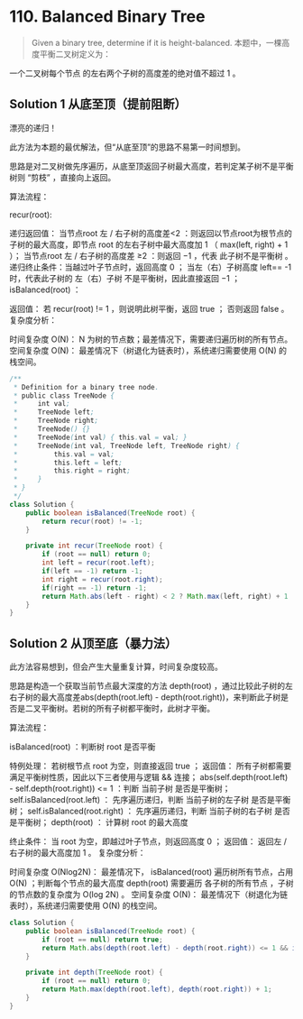 # 110. Balanced Binary Tree

>Given a binary tree, determine if it is height-balanced.
本题中，一棵高度平衡二叉树定义为：

一个二叉树每个节点 的左右两个子树的高度差的绝对值不超过 1 。


## Solution 1 从底至顶（提前阻断）
漂亮的递归！

此方法为本题的最优解法，但“从底至顶”的思路不易第一时间想到。

思路是对二叉树做先序遍历，从底至顶返回子树最大高度，若判定某子树不是平衡树则 “剪枝” ，直接向上返回。

算法流程：

recur(root):

递归返回值：
当节点root 左 / 右子树的高度差<2 ：则返回以节点root为根节点的子树的最大高度，即节点 root 的左右子树中最大高度加 
1 （ max(left, right) + 1 ）；
当节点root 左 / 右子树的高度差 
≥2 ：则返回 −1 ，代表 此子树不是平衡树 。
递归终止条件：当越过叶子节点时，返回高度 0 ；
当左（右）子树高度 left== -1 时，代表此子树的 左（右）子树 不是平衡树，因此直接返回 −1 ；
isBalanced(root) ：

返回值： 若 recur(root) != 1 ，则说明此树平衡，返回 
true ； 否则返回 
false 。
复杂度分析：

时间复杂度 
O(N)： N 为树的节点数；最差情况下，需要递归遍历树的所有节点。
空间复杂度 
O(N)： 最差情况下（树退化为链表时），系统递归需要使用 
O(N) 的栈空间。
```java
/**
 * Definition for a binary tree node.
 * public class TreeNode {
 *     int val;
 *     TreeNode left;
 *     TreeNode right;
 *     TreeNode() {}
 *     TreeNode(int val) { this.val = val; }
 *     TreeNode(int val, TreeNode left, TreeNode right) {
 *         this.val = val;
 *         this.left = left;
 *         this.right = right;
 *     }
 * }
 */
class Solution {
    public boolean isBalanced(TreeNode root) {
        return recur(root) != -1;
    }

    private int recur(TreeNode root) {
        if (root == null) return 0;
        int left = recur(root.left);
        if(left == -1) return -1;
        int right = recur(root.right);
        if(right == -1) return -1;
        return Math.abs(left - right) < 2 ? Math.max(left, right) + 1 : -1;
    }
}


```

## Solution 2 从顶至底（暴力法）

此方法容易想到，但会产生大量重复计算，时间复杂度较高。

思路是构造一个获取当前节点最大深度的方法 depth(root) ，通过比较此子树的左右子树的最大高度差abs(depth(root.left) - depth(root.right))，来判断此子树是否是二叉平衡树。若树的所有子树都平衡时，此树才平衡。

算法流程：

isBalanced(root) ：判断树 root 是否平衡

特例处理： 若树根节点 root 为空，则直接返回 
true ；
返回值： 所有子树都需要满足平衡树性质，因此以下三者使用与逻辑 
&& 连接；
abs(self.depth(root.left) - self.depth(root.right)) <= 1 ：判断 当前子树 是否是平衡树；
self.isBalanced(root.left) ： 先序遍历递归，判断 当前子树的左子树 是否是平衡树；
self.isBalanced(root.right) ： 先序遍历递归，判断 当前子树的右子树 是否是平衡树；
depth(root) ： 计算树 root 的最大高度

终止条件： 当 root 为空，即越过叶子节点，则返回高度 0 ；
返回值： 返回左 / 右子树的最大高度加 1 。
复杂度分析：

时间复杂度 
O(Nlog2N)： 最差情况下， isBalanced(root) 遍历树所有节点，占用 O(N) ；判断每个节点的最大高度 depth(root) 需要遍历 各子树的所有节点 ，子树的节点数的复杂度为 
O(log 2N) 。
空间复杂度 O(N)： 最差情况下（树退化为链表时），系统递归需要使用 O(N) 的栈空间。

```java
class Solution {
    public boolean isBalanced(TreeNode root) {
        if (root == null) return true;
        return Math.abs(depth(root.left) - depth(root.right)) <= 1 && isBalanced(root.left) && isBalanced(root.right);
    }

    private int depth(TreeNode root) {
        if (root == null) return 0;
        return Math.max(depth(root.left), depth(root.right)) + 1;
    }
}
```
